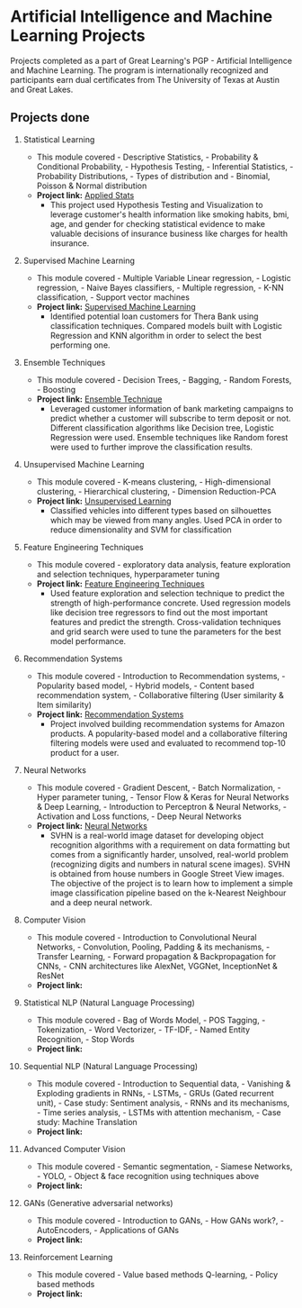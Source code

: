 # Artificial Intelligence and Machine Learning Projects
Projects completed as a part of Great Learning's PGP - Artificial Intelligence and Machine Learning. The program is internationally recognized and participants earn dual certificates from The University of Texas at Austin and Great Lakes.
## Projects done
1. Statistical Learning
    - This module covered - Descriptive Statistics, - Probability & Conditional Probability, - Hypothesis Testing, - Inferential Statistics, - Probability Distributions, - Types of distribution and - Binomial, Poisson & Normal distribution
    - **Project link:** [Applied Stats](https://nbviewer.jupyter.org/github/sharmapratik88/AIML-Projects/blob/master/01_Applied%20Stats/Medical%20Cost%20Dataset.ipynb)
        - This project used Hypothesis Testing and Visualization to leverage customer's health information like smoking habits, bmi, age, and gender for checking statistical evidence to make valuable decisions of insurance business like charges for health insurance.
    
2. Supervised Machine Learning
    - This module covered - Multiple Variable Linear regression, - Logistic regression, - Naive Bayes classifiers, - Multiple regression, - K-NN classification, - Support vector machines
    - **Project link:** [Supervised Machine Learning](https://nbviewer.jupyter.org/github/sharmapratik88/AIML-Projects/blob/master/02_Supervised%20Machine%20Learning/02_Supervised%20Machine%20Learning.ipynb)
        - Identified potential loan customers for Thera Bank using classification techniques. Compared models built with Logistic Regression and KNN algorithm in order to select the best performing one.

3. Ensemble Techniques
    - This module covered - Decision Trees, - Bagging, - Random Forests, - Boosting
    - **Project link:** [Ensemble Technique](https://nbviewer.jupyter.org/github/sharmapratik88/AIML-Projects/blob/master/03_Ensemble%20Techniques/03_Ensemble%20Techniques.ipynb)
        - Leveraged customer information of bank marketing campaigns to predict whether a customer will subscribe to term deposit or not. Different classification algorithms like Decision tree, Logistic Regression were used. Ensemble techniques like Random forest were used to further improve the classification results.

4. Unsupervised Machine Learning
    - This module covered - K-means clustering, - High-dimensional clustering, - Hierarchical clustering, - Dimension Reduction-PCA
    - **Project link:** [Unsupervised Learning](https://nbviewer.jupyter.org/github/sharmapratik88/AIML-Projects/blob/master/04_Unsupervised%20Learning/04_Unsupervised%20Learning.ipynb)
        - Classified vehicles into different types based on silhouettes which may be viewed from many angles. Used PCA in order to reduce dimensionality and SVM for classification

5. Feature Engineering Techniques
    - This module covered - exploratory data analysis, feature exploration and selection techniques, hyperparameter tuning
    - **Project link:** [Feature Engineering Techniques](https://nbviewer.jupyter.org/github/sharmapratik88/AIML-Projects/blob/master/05_Feature%20Engineering%20Techniques/05_Feature_Engineering_Techniques.ipynb)
        - Used feature exploration and selection technique to predict the strength of high-performance concrete. Used regression models like decision tree regressors to find out the most important features and predict the strength. Cross-validation techniques and grid search were used to tune the parameters for the best model performance.
    
6. Recommendation Systems
    - This module covered - Introduction to Recommendation systems, - Popularity based model, - Hybrid models, - Content based recommendation system, - Collaborative filtering (User similarity & Item similarity)
    - **Project link:** [Recommendation Systems](https://nbviewer.jupyter.org/github/sharmapratik88/AIML-Projects/blob/master/06_Recommendation%20Systems/06_Recommendation_System_Pratik.ipynb)
        - Project involved building recommendation systems for Amazon products. A popularity-based model and a collaborative filtering filtering models were used and evaluated to recommend top-10 product for a user.
    
7. Neural Networks
    - This module covered - Gradient Descent, - Batch Normalization, - Hyper parameter tuning, - Tensor Flow & Keras for Neural Networks & Deep Learning, - Introduction to Perceptron & Neural Networks, - Activation and Loss functions, - Deep Neural Networks
    - **Project link:** [Neural Networks]()
        - SVHN is a real-world image dataset for developing object recognition algorithms with a requirement on data formatting but comes from a significantly harder, unsolved, real-world problem (recognizing digits and numbers in natural scene images). SVHN is obtained from house numbers in Google Street View images. The objective of the project is to learn how to implement a simple image classification pipeline based on the k-Nearest Neighbour and a deep neural network.

8. Computer Vision
    - This module covered - Introduction to Convolutional Neural Networks, - Convolution, Pooling, Padding & its mechanisms, - Transfer Learning, - Forward propagation & Backpropagation for CNNs, - CNN architectures like AlexNet, VGGNet, InceptionNet & ResNet
    - **Project link:**
    
9. Statistical NLP (Natural Language Processing)
    - This module covered - Bag of Words Model, - POS Tagging, - Tokenization, - Word Vectorizer, - TF-IDF, - Named Entity Recognition, - Stop Words
    - **Project link:**
    
10. Sequential NLP (Natural Language Processing)
    - This module covered - Introduction to Sequential data, - Vanishing & Exploding gradients in RNNs, - LSTMs, - GRUs (Gated recurrent unit), - Case study: Sentiment analysis, - RNNs and its mechanisms, - Time series analysis, - LSTMs with attention mechanism, - Case study: Machine Translation
    - **Project link:**
    
11. Advanced Computer Vision
    - This module covered - Semantic segmentation, - Siamese Networks, - YOLO, - Object & face recognition using techniques above
    - **Project link:**
    
12. GANs (Generative adversarial networks)
    - This module covered - Introduction to GANs, - How GANs work?, - AutoEncoders, - Applications of GANs
    - **Project link:**
    
13. Reinforcement Learning
    - This module covered - Value based methods Q-learning, - Policy based methods
    - **Project link:**